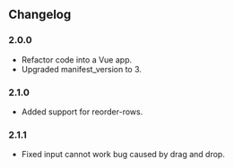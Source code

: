 ## Changelog

### 2.0.0

* Refactor code into a Vue app.
* Upgraded manifest_version to 3.

### 2.1.0

* Added support for reorder-rows.

### 2.1.1

* Fixed input cannot work bug caused by drag and drop.
